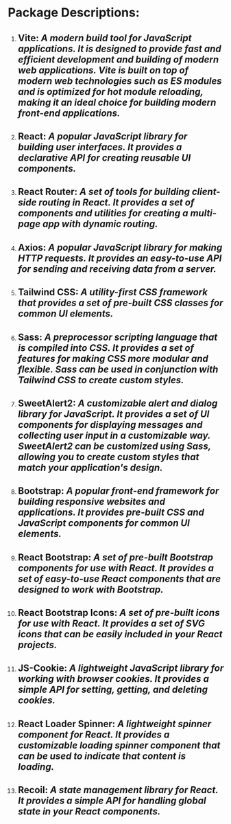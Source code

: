 # Package Descriptions: 

1. ## Vite: *A modern build tool for JavaScript applications. It is designed to provide fast and efficient development and building of modern web applications. Vite is built on top of modern web technologies such as ES modules and is optimized for hot module reloading, making it an ideal choice for building modern front-end applications.*

2. ## React: *A popular JavaScript library for building user interfaces. It provides a declarative API for creating reusable UI components.*

3. ## React Router: *A set of tools for building client-side routing in React. It provides a set of components and utilities for creating a multi-page app with dynamic routing.*

4. ## Axios: *A popular JavaScript library for making HTTP requests. It provides an easy-to-use API for sending and receiving data from a server.*

5. ## Tailwind CSS: *A utility-first CSS framework that provides a set of pre-built CSS classes for common UI elements.*

6. ## Sass: *A preprocessor scripting language that is compiled into CSS. It provides a set of features for making CSS more modular and flexible. Sass can be used in conjunction with Tailwind CSS to create custom styles.*

7. ## SweetAlert2: *A customizable alert and dialog library for JavaScript. It provides a set of UI components for displaying messages and collecting user input in a customizable way. SweetAlert2 can be customized using Sass, allowing you to create custom styles that match your application's design.*

8. ## Bootstrap: *A popular front-end framework for building responsive websites and applications. It provides pre-built CSS and JavaScript components for common UI elements.*

9. ## React Bootstrap: *A set of pre-built Bootstrap components for use with React. It provides a set of easy-to-use React components that are designed to work with Bootstrap.*

10. ## React Bootstrap Icons: *A set of pre-built icons for use with React. It provides a set of SVG icons that can be easily included in your React projects.*

11. ## JS-Cookie: *A lightweight JavaScript library for working with browser cookies. It provides a simple API for setting, getting, and deleting cookies.*

12. ## React Loader Spinner: *A lightweight spinner component for React. It provides a customizable loading spinner component that can be used to indicate that content is loading.*

13. ## Recoil: *A state management library for React. It provides a simple API for handling global state in your React components.*